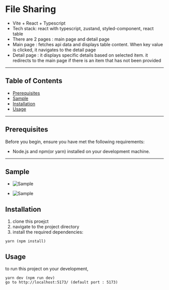 # File Sharing

-   Vite + React + Typescript
-   Tech stack: react with typescript, zustand, styled-component, react table
-   There are 2 pages : main page and detail page
-   Main page : fetches api data and displays table content. When key value is clicked, it navigates to the detail page
-   Detail page : it displays specific details based on selected item. it redirects to the main page if there is an item that has not been provided

---

## Table of Contents

-   [Prerequisites](#prerequisites)
-   [Sample](#sample)
-   [Installation](#installation)
-   [Usage](#usage)

---

## Prerequisites[](#prerequisites)

Before you begin, ensure you have met the following requirements:

-   Node.js and npm(or yarn) installed on your development machine.

---

## Sample[](#sample)

-   ![Sample](https://drive.google.com/uc?export=view&id=1In1nEfUs5-hUDpzkSlZEWoIzFGWdby8V)

-   ![Sample](https://drive.google.com/uc?export=view&id=1x6eVoUqQPnuGTIVjcGnISmKaTEczyowU)

## Installation[](#installation)

1. clone this proejct
2. navigate to the project directory
3. install the required dependencies:

```
yarn (npm install)
```

## Usage[](#usage)

to run this project on your development,

```
yarn dev (npm run dev)
go to http://localhost:5173/ (default port : 5173)
```
